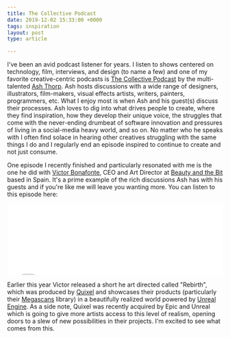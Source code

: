 ```yaml
---
title: The Collective Podcast
date: 2019-12-02 15:33:00 +0000
tags: inspiration
layout: post
type: article

---
```

I've been an avid podcast listener for years. I listen to shows centered on technology, film, interviews, and design (to name a few) and one of my favorite creative-centric podcasts is [The Collective Podcast](https://www.thecollectivepodcast.com/ "The Collective Podcast") by the multi-talented [Ash Thorp](https://twitter.com/ashthorp "Ash Thorp - Twitter"). Ash hosts discussions with a wide range of designers, illustrators, film-makers, visual effects artists, writers, painters, programmers, etc. What I enjoy most is when Ash and his guest(s) discuss their processes. Ash loves to dig into what drives people to create, where they find inspiration, how they develop their unique voice, the struggles that come with the never-ending drumbeat of software innovation and pressures of living in a social-media heavy world, and so on. No matter who he speaks with I often find solace in hearing other creatives struggling with the same things I do and I regularly end an episode inspired to continue to create and not just consume.

One episode I recently finished and particularly resonated with me is the one he did with [Victor Bonafonte](https://www.artstation.com/vbonafonte "Victor Bonafonte - Artstation"), CEO and Art Director at [Beauty and the Bit](https://www.beautyandthebit.com/ "Beauty and the Bit") based in Spain. It's a prime example of the rich discussions Ash has with his guests and if you're like me will leave you wanting more. You can listen to this episode here:

<iframe width="100%" height="166" scrolling="no" frameborder="no" src="[https://w.soundcloud.com/player/?url=https%3A//api.soundcloud.com/tracks/634412802&color=ff5500](https://w.soundcloud.com/player/?url=https%3A//api.soundcloud.com/tracks/634412802&color=ff5500 "https://w.soundcloud.com/player/?url=https%3A//api.soundcloud.com/tracks/634412802&color=ff5500")"></iframe>

Earlier this year Victor released a short he art directed called "Rebirth", which was produced by [Quixel](https://quixel.com/ "Quixel") and showcases their products (particularly their [Megascans](https://quixel.com/megascans "Megascans") library) in a beautifully realized world powered by [Unreal Engine](https://www.unrealengine.com/en-US/ "Unreal Engine"). As a side note, Quixel was recently acquired by Epic and Unreal which is going to give more artists access to this level of realism, opening doors to a slew of new possibilities in their projects. I'm excited to see what comes from this.